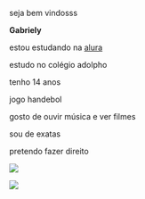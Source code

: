 seja bem vindosss

**Gabriely**

estou estudando na [alura](https://www.alura.com.br/?srsltid=AfmBOoozJvbAGChUSOYvTbIikkuQnIy2iE8K5t5uXzIWnmc2-JSphMGA)

estudo no colégio adolpho

tenho 14 anos

jogo handebol

gosto de ouvir música e ver filmes

sou de exatas

pretendo fazer direito

![](https://media.tenor.com/dY-I0ReI6TkAAAAM/fairos.gif)


![](https://media.tenor.com/XmQAUMgpAMUAAAAM/missed-hampus-wanne.gif)
